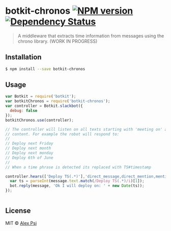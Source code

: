 # botkit-chronos [![NPM version][npm-image]][npm-url] [![Dependency Status][daviddm-image]][daviddm-url]
> A middleware that extracts time information from messages using the chrono library. (WORK IN PROGRESS)

## Installation

```sh
$ npm install --save botkit-chronos
```

## Usage

```js
var Botkit = require('botkit');
var botkitChronos = require('botkit-chronos');
var controller = Botkit.slackbot({
  debug: false
});
botkitChronos.use(controller);

// The controller will listen on all texts starting with 'meeting on' and are followed by a phrase that contains time related
// content. For example the robot will respond to: 
//
// Deploy next Friday
// Deploy next month
// Deploy next monday
// Deploy 6th of June
//
// When a time phrase is detected its replaced with TS#timestamp

controller.hears(['Deploy TS(.*)'],'direct_message,direct_mention,mention', function(bot, message) {
  var ts = parseInt(message.text.match(/Deploy TS(.*)/i)[1]);
  bot.reply(message, 'Ok I will deploy on: ' + new Date(ts));
});



```
## License

MIT © [Alex Psi]()


[npm-image]: https://badge.fury.io/js/botkit-chronos.svg
[npm-url]: https://npmjs.org/package/botkit-chronos
[travis-image]: https://travis-ci.org/alexpsi/botkit-chronos.svg?branch=master
[travis-url]: https://travis-ci.org/alexpsi/botkit-chronos
[daviddm-image]: https://david-dm.org/alexpsi/botkit-chronos.svg?theme=shields.io
[daviddm-url]: https://david-dm.org/alexpsi/botkit-chronos

